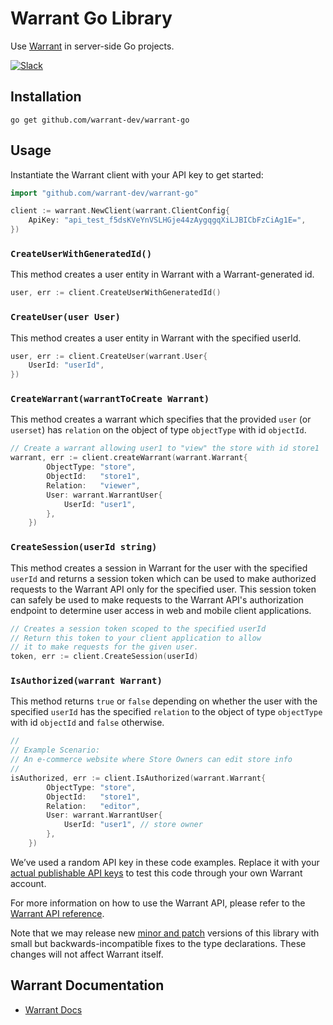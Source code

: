 # Warrant Go Library

Use [Warrant](https://warrant.dev/) in server-side Go projects.

[![Slack](https://img.shields.io/badge/slack-join-brightgreen)](https://join.slack.com/t/warrantcommunity/shared_invite/zt-12g84updv-5l1pktJf2bI5WIKN4_~f4w)

## Installation

```shell
go get github.com/warrant-dev/warrant-go
```

## Usage

Instantiate the Warrant client with your API key to get started:
```go
import "github.com/warrant-dev/warrant-go"

client := warrant.NewClient(warrant.ClientConfig{
    ApiKey: "api_test_f5dsKVeYnVSLHGje44zAygqgqXiLJBICbFzCiAg1E=",
})
```

### `CreateUserWithGeneratedId()`

This method creates a user entity in Warrant with a Warrant-generated id.
```go
user, err := client.CreateUserWithGeneratedId()
```

### `CreateUser(user User)`

This method creates a user entity in Warrant with the specified userId.
```go
user, err := client.CreateUser(warrant.User{
    UserId: "userId",
})
```

### `CreateWarrant(warrantToCreate Warrant)`

This method creates a warrant which specifies that the provided `user` (or `userset`) has `relation` on the object of type `objectType` with id `objectId`.
```go
// Create a warrant allowing user1 to "view" the store with id store1
warrant, err := client.createWarrant(warrant.Warrant{
		ObjectType: "store",
		ObjectId:   "store1",
		Relation:   "viewer",
		User: warrant.WarrantUser{
			UserId: "user1",
		},
	})
```

### `CreateSession(userId string)`

This method creates a session in Warrant for the user with the specified `userId` and returns a session token which can be used to make authorized requests to the Warrant API only for the specified user. This session token can safely be used to make requests to the Warrant API's authorization endpoint to determine user access in web and mobile client applications.

```go
// Creates a session token scoped to the specified userId
// Return this token to your client application to allow
// it to make requests for the given user.
token, err := client.CreateSession(userId)
```

### `IsAuthorized(warrant Warrant)`

This method returns `true` or `false` depending on whether the user with the specified `userId` has the specified `relation` to the object of type `objectType` with id `objectId` and `false` otherwise.

```go
//
// Example Scenario:
// An e-commerce website where Store Owners can edit store info
//
isAuthorized, err := client.IsAuthorized(warrant.Warrant{
		ObjectType: "store",
		ObjectId:   "store1",
		Relation:   "editor",
		User: warrant.WarrantUser{
			UserId: "user1", // store owner
		},
	})
```

We’ve used a random API key in these code examples. Replace it with your
[actual publishable API keys](https://app.warrant.dev) to
test this code through your own Warrant account.

For more information on how to use the Warrant API, please refer to the
[Warrant API reference](https://docs.warrant.dev).

Note that we may release new [minor and patch](https://semver.org/) versions of this library with small but backwards-incompatible fixes to the type declarations. These changes will not affect Warrant itself.

## Warrant Documentation

- [Warrant Docs](https://docs.warrant.dev/)
